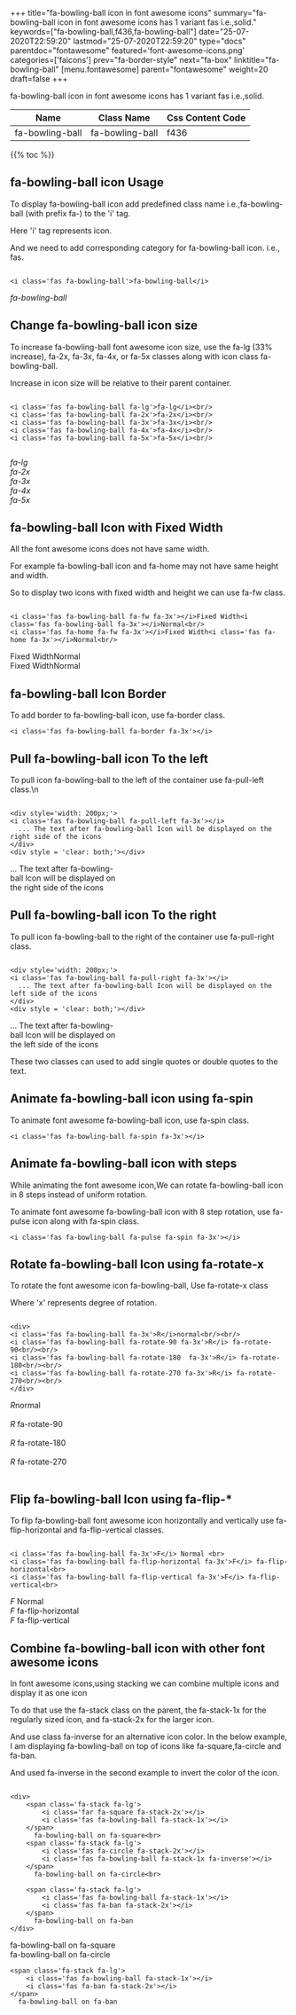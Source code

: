 +++
title="fa-bowling-ball icon in font awesome icons"
summary="fa-bowling-ball icon in font awesome icons has 1 variant fas i.e.,solid."
keywords=["fa-bowling-ball,f436,fa-bowling-ball"]
date="25-07-2020T22:59:20"
lastmod="25-07-2020T22:59:20"
type="docs"
parentdoc="fontawesome"
featured='font-awesome-icons.png'
categories=['faicons']
prev="fa-border-style"
next="fa-box"
linktitle="fa-bowling-ball"
[menu.fontawesome]
parent="fontawesome"
weight=20
draft=false
+++


fa-bowling-ball icon in font awesome icons has 1 variant fas i.e.,solid.

<div class='table-responsive'><table class='table'><thead><tr><th>Name</th><th>Class Name</th><th>Css Content Code</th></tr></thead><tbody><tr><td>fa-bowling-ball</td><td>fa-bowling-ball</td><td>f436</td></tr></tbody></table></div>


{{% toc %}}


## fa-bowling-ball icon Usage

To display fa-bowling-ball icon add predefined class name i.e.,fa-bowling-ball (with prefix fa-) to the 'i' tag.

Here 'i' tag represents icon.

And we need to add corresponding category for fa-bowling-ball icon. i.e., fas.


```

<i class='fas fa-bowling-ball'>fa-bowling-ball</i>
```

<i class='fas fa-bowling-ball'>fa-bowling-ball</i>




## Change fa-bowling-ball icon size
To increase fa-bowling-ball font awesome icon size, use the fa-lg (33% increase), fa-2x, fa-3x, fa-4x, or fa-5x classes along with icon class fa-bowling-ball.

Increase in icon size will be relative to their parent container. 

```

<i class='fas fa-bowling-ball fa-lg'>fa-lg</i><br/>
<i class='fas fa-bowling-ball fa-2x'>fa-2x</i><br/>
<i class='fas fa-bowling-ball fa-3x'>fa-3x</i><br/>
<i class='fas fa-bowling-ball fa-4x'>fa-4x</i><br/>
<i class='fas fa-bowling-ball fa-5x'>fa-5x</i><br/>
            
```

<i class='fas fa-bowling-ball fa-lg'>fa-lg</i><br/>
<i class='fas fa-bowling-ball fa-2x'>fa-2x</i><br/>
<i class='fas fa-bowling-ball fa-3x'>fa-3x</i><br/>
<i class='fas fa-bowling-ball fa-4x'>fa-4x</i><br/>
<i class='fas fa-bowling-ball fa-5x'>fa-5x</i><br/>
            



## fa-bowling-ball Icon with Fixed Width 

All the font awesome icons does not have same width.

For example fa-bowling-ball icon and fa-home may not have same height and width.

So to display two icons with fixed width and height we can use fa-fw class.


```

<i class='fas fa-bowling-ball fa-fw fa-3x'></i>Fixed Width<i class='fas fa-bowling-ball fa-3x'></i>Normal<br/>
<i class='fas fa-home fa-fw fa-3x'></i>Fixed Width<i class='fas fa-home fa-3x'></i>Normal<br/>
```

<i class='fas fa-bowling-ball fa-fw fa-3x'></i>Fixed Width<i class='fas fa-bowling-ball fa-3x'></i>Normal<br/>
<i class='fas fa-home fa-fw fa-3x'></i>Fixed Width<i class='fas fa-home fa-3x'></i>Normal<br/>



## fa-bowling-ball Icon Border 

To add border to fa-bowling-ball icon, use fa-border class.


```
<i class='fas fa-bowling-ball fa-border fa-3x'></i>

```
<i class='fas fa-bowling-ball fa-border fa-3x'></i>





## Pull fa-bowling-ball icon To the left

To pull icon fa-bowling-ball to the left of the container use fa-pull-left class.\n

```

<div style='width: 200px;'>
<i class='fas fa-bowling-ball fa-pull-left fa-3x'></i>
  ... The text after fa-bowling-ball Icon will be displayed on the right side of the icons
</div>
<div style = 'clear: both;'></div>
```

<div style='width: 200px;'>
<i class='fas fa-bowling-ball fa-pull-left fa-3x'></i>
  ... The text after fa-bowling-ball Icon will be displayed on the right side of the icons
</div>
<div style = 'clear: both;'></div>




## Pull fa-bowling-ball icon To the right
To pull icon fa-bowling-ball to the right of the container use fa-pull-right class.

```

<div style='width: 200px;'>
<i class='fas fa-bowling-ball fa-pull-right fa-3x'></i>
  ... The text after fa-bowling-ball Icon will be displayed on the left side of the icons
</div>
<div style = 'clear: both;'></div>
```

<div style='width: 200px;'>
<i class='fas fa-bowling-ball fa-pull-right fa-3x'></i>
  ... The text after fa-bowling-ball Icon will be displayed on the left side of the icons
</div>
<div style = 'clear: both;'></div>

These two classes can used to add single quotes or double quotes to the text.


## Animate fa-bowling-ball icon using fa-spin
To animate font awesome fa-bowling-ball icon, use fa-spin class.

```
<i class='fas fa-bowling-ball fa-spin fa-3x'></i>
```
<i class='fas fa-bowling-ball fa-spin fa-3x'></i>




## Animate fa-bowling-ball icon with steps
While animating the font awesome icon,We can rotate fa-bowling-ball icon in 8 steps instead of uniform rotation.

To animate font awesome fa-bowling-ball icon with 8 step rotation, use fa-pulse icon along with fa-spin class.


```
<i class='fas fa-bowling-ball fa-pulse fa-spin fa-3x'></i>

```
<i class='fas fa-bowling-ball fa-pulse fa-spin fa-3x'></i>





## Rotate fa-bowling-ball Icon using fa-rotate-x
To rotate the font awesome icon fa-bowling-ball, Use fa-rotate-x class

Where 'x' represents degree of rotation.


```

<div>
<i class='fas fa-bowling-ball fa-3x'>R</i>normal<br/><br/>
<i class='fas fa-bowling-ball fa-rotate-90 fa-3x'>R</i> fa-rotate-90<br/><br/> 
<i class='fas fa-bowling-ball fa-rotate-180  fa-3x'>R</i> fa-rotate-180<br/><br/> 
<i class='fas fa-bowling-ball fa-rotate-270 fa-3x'>R</i> fa-rotate-270<br/><br/>
</div>
```

<div>
<i class='fas fa-bowling-ball fa-3x'>R</i>normal<br/><br/>
<i class='fas fa-bowling-ball fa-rotate-90 fa-3x'>R</i> fa-rotate-90<br/><br/> 
<i class='fas fa-bowling-ball fa-rotate-180  fa-3x'>R</i> fa-rotate-180<br/><br/> 
<i class='fas fa-bowling-ball fa-rotate-270 fa-3x'>R</i> fa-rotate-270<br/><br/>
</div>




## Flip fa-bowling-ball Icon using fa-flip-*
To flip fa-bowling-ball font awesome icon horizontally and vertically use fa-flip-horizontal and fa-flip-vertical classes. 

```

<i class='fas fa-bowling-ball fa-3x'>F</i> Normal <br>
<i class='fas fa-bowling-ball fa-flip-horizontal fa-3x'>F</i> fa-flip-horizontal<br>
<i class='fas fa-bowling-ball fa-flip-vertical fa-3x'>F</i> fa-flip-vertical<br>
```

<i class='fas fa-bowling-ball fa-3x'>F</i> Normal <br>
<i class='fas fa-bowling-ball fa-flip-horizontal fa-3x'>F</i> fa-flip-horizontal<br>
<i class='fas fa-bowling-ball fa-flip-vertical fa-3x'>F</i> fa-flip-vertical<br>




## Combine fa-bowling-ball icon with other font awesome icons
In font awesome icons,using stacking we can combine multiple icons and display it as one icon 

To do that use the fa-stack class on the parent, the fa-stack-1x for the regularly sized icon, and fa-stack-2x for the larger icon.

And use class fa-inverse for an alternative icon color. 
In the below example, I am displaying fa-bowling-ball on top of icons like fa-square,fa-circle and fa-ban.

And used fa-inverse in the second example to invert the color of the icon.

```

<div>
    <span class='fa-stack fa-lg'>
        <i class='far fa-square fa-stack-2x'></i>
        <i class='fas fa-bowling-ball fa-stack-1x'></i>
    </span>
      fa-bowling-ball on fa-square<br>
    <span class='fa-stack fa-lg'>
        <i class='fas fa-circle fa-stack-2x'></i>
        <i class='fas fa-bowling-ball fa-stack-1x fa-inverse'></i>
    </span>
      fa-bowling-ball on fa-circle<br>

    <span class='fa-stack fa-lg'>
        <i class='fas fa-bowling-ball fa-stack-1x'></i>
        <i class='fas fa-ban fa-stack-2x'></i>
    </span>
      fa-bowling-ball on fa-ban
</div>
```

<div>
    <span class='fa-stack fa-lg'>
        <i class='far fa-square fa-stack-2x'></i>
        <i class='fas fa-bowling-ball fa-stack-1x'></i>
    </span>
      fa-bowling-ball on fa-square<br>
    <span class='fa-stack fa-lg'>
        <i class='fas fa-circle fa-stack-2x'></i>
        <i class='fas fa-bowling-ball fa-stack-1x fa-inverse'></i>
    </span>
      fa-bowling-ball on fa-circle<br>

    <span class='fa-stack fa-lg'>
        <i class='fas fa-bowling-ball fa-stack-1x'></i>
        <i class='fas fa-ban fa-stack-2x'></i>
    </span>
      fa-bowling-ball on fa-ban
</div>






